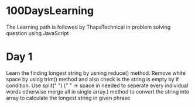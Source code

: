 # 100DaysLearning
The Learning path is  followed by ThapaTechnical in problem solving question using JavaScript

# Day 1
Learn the finding longest string by usning reduce() method.
Remove white space by using trim() method and also check is the string is empty by if condition.
Use split(" ") (" " -> space in needed to seperate every individual words otherwise merge all in single array.) method to convert the string into array to calculate the longest string in given phrase
